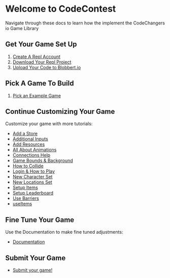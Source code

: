 # Welcome to CodeContest

Navigate through these docs to learn how the implement the CodeChangers io Game Library

## Get Your Game Set Up

1. [Create A Repl Account](/tutorials/setup1)
2. [Download Your Repl Project](/tutorials/setup2)
3. [Upload Your Code to Blobbert.io](/tutorials/uploadtoserver)

## Pick A Game To Build

1. [Pick an Example Game](/tutorials/pickagame/)

## Continue Customizing Your Game

Customize your game with more tutorials:

- [Add a Store](/tutorials/blocks/addAStore/)
- [Additional Inputs](/tutorials/blocks/additionalInputs/)
- [Add Resources](/tutorials/blocks/addResources/)
- [All About Animations](/tutorials/blocks/allAboutAnimations/)
- [Connections Help](/tutorials/blocks/connectionsHelp/)
- [Game Bounds & Background](/tutorials/blocks/gameBoundsAndBackground/)
- [How to Collide](/tutorials/blocks/howToCollide/)
- [Login & How to Play](/tutorials/blocks/loginAndHowToPlay/)
- [New Character Set](/tutorials/blocks/newCharacterSet/)
- [New Locations Set](/tutorials/blocks/newLocationsSet/)
- [Setup Items](/tutorials/blocks/setupItems/)
- [Setup Leaderboard](/tutorials/blocks/setupLeaderboard/)
- [Use Barriers](/tutorials/blocks/useBarrier/)
- [useItems](/tutorials/blocks/useItems/)

## Fine Tune Your Game

Use the Documentation to make fine tuned adjustments:

- [Documentation](/docs/welcome/)

## Submit Your Game

- [Submit your game!](https://forms.gle/nXaNFdn9TZUTyCAd9)
